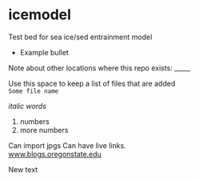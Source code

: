 # icemodel
Test bed for sea ice/sed entrainment model
* Example bullet

Note about other locations where this repo exists: _____

Use this space to keep a list of files that are added  
`Some file name`

*italic words*
1. numbers
2. more numbers

Can import jpgs
Can have live links.  
www.blogs.oregonstate.edu

New text

